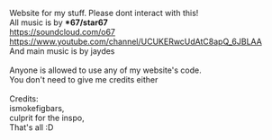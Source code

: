 Website for my stuff. Please dont interact with this!<br>All music is by <b>*67/star67</b><br>https://soundcloud.com/o67<br>https://www.youtube.com/channel/UCUKERwcUdAtC8apQ_6JBLAA<br>And main music is by jaydes<br><br>Anyone is allowed to use any of my website's code.<br>You don't need to give me credits either<br><br>Credits:<br>ismokefigbars,<br>culprit for the inspo,<br>That's all :D
